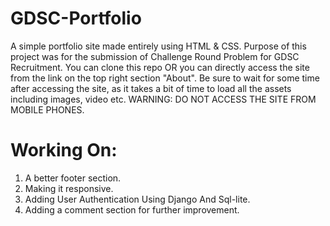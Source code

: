 # GDSC-Portfolio


A simple portfolio site made entirely using HTML & CSS.
Purpose of this project was for the submission of Challenge Round Problem for GDSC Recruitment.
You can clone this repo OR you can directly access the site from the link on the top right section "About".
Be sure to wait for some time after accessing the site, as it takes a bit of time to load all the assets including images, video etc.
WARNING: DO NOT ACCESS THE SITE FROM MOBILE PHONES.


# Working On:
1. A better footer section.
2. Making it responsive.
3. Adding User Authentication Using Django And Sql-lite.
4. Adding a comment section for further improvement.

